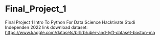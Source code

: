 # Final_Project_1
Final Project 1 Intro To Python For Data Science Hacktivate Studi Independen 2022
link download dataset: https://www.kaggle.com/datasets/brllrb/uber-and-lyft-dataset-boston-ma
